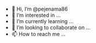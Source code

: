 - 👋 Hi, I’m @pejenama86
- 👀 I’m interested in ...
- 🌱 I’m currently learning ...
- 💞️ I’m looking to collaborate on ...
- 📫 How to reach me ...

<!---
pejenama86/pejenama86 is a ✨ special ✨ repository because its `README.md` (this file) appears on your GitHub profile.
Y


